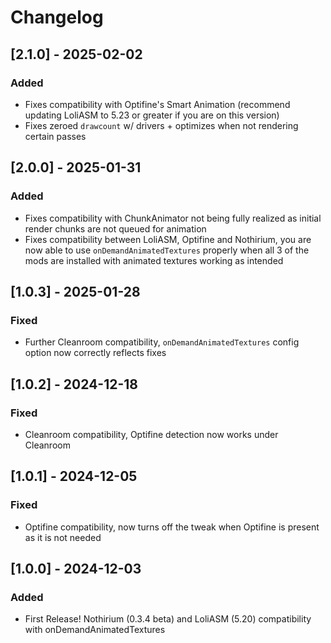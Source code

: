 # Changelog

## [2.1.0] - 2025-02-02

### Added
- Fixes compatibility with Optifine's Smart Animation (recommend updating LoliASM to 5.23 or greater if you are on this version)
- Fixes zeroed `drawcount` w/ drivers + optimizes when not rendering certain passes

## [2.0.0] - 2025-01-31

### Added
- Fixes compatibility with ChunkAnimator not being fully realized as initial render chunks are not queued for animation
- Fixes compatibility between LoliASM, Optifine and Nothirium, you are now able to use `onDemandAnimatedTextures` properly when all 3 of the mods are installed with animated textures working as intended

## [1.0.3] - 2025-01-28

### Fixed
- Further Cleanroom compatibility, `onDemandAnimatedTextures` config option now correctly reflects fixes

## [1.0.2] - 2024-12-18

### Fixed
- Cleanroom compatibility, Optifine detection now works under Cleanroom

## [1.0.1] - 2024-12-05

### Fixed
- Optifine compatibility, now turns off the tweak when Optifine is present as it is not needed

## [1.0.0] - 2024-12-03

### Added
- First Release! Nothirium (0.3.4 beta) and LoliASM (5.20) compatibility with onDemandAnimatedTextures
